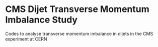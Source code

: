 # CMS Dijet Transverse Momentum Imbalance Study

Codes to analyse transverse momentum imbalance in dijets in the CMS experiment at CERN

